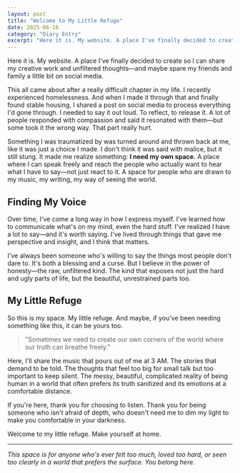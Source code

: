 ```yaml
---
layout: post
title: "Welcome to My Little Refuge"
date: 2025-06-16
category: "Diary Entry"
excerpt: "Here it is. My website. A place I've finally decided to create so I can share my creative work and unfiltered thoughts—and maybe spare my friends and family a little bit on social media."
---
```


Here it is. My website. A place I've finally decided to create so I can share my creative work and unfiltered thoughts—and maybe spare my friends and family a little bit on social media.

This all came about after a really difficult chapter in my life. I recently experienced homelessness. And when I made it through that and finally found stable housing, I shared a post on social media to process everything I'd gone through. I needed to say it out loud. To reflect, to release it. A lot of people responded with compassion and said it resonated with them—but some took it the wrong way. That part really hurt.

Something I was traumatized by was turned around and thrown back at me, like it was just a choice I made. I don't think it was said with malice, but it still stung. It made me realize something: **I need my own space.** A place where I can speak freely and reach the people who actually want to hear what I have to say—not just react to it. A space for people who are drawn to my music, my writing, my way of seeing the world.

## Finding My Voice

Over time, I've come a long way in how I express myself. I've learned how to communicate what's on my mind, even the hard stuff. I've realized I have a lot to say—and it's worth saying. I've lived through things that gave me perspective and insight, and I think that matters.

I've always been someone who's willing to say the things most people don't dare to. It's both a blessing and a curse. But I believe in the power of honesty—the raw, unfiltered kind. The kind that exposes not just the hard and ugly parts of life, but the beautiful, unrestrained parts too.

## My Little Refuge

So this is my space. My little refuge. And maybe, if you've been needing something like this, it can be yours too.

> "Sometimes we need to create our own corners of the world where our truth can breathe freely."

Here, I'll share the music that pours out of me at 3 AM. The stories that demand to be told. The thoughts that feel too big for small talk but too important to keep silent. The messy, beautiful, complicated reality of being human in a world that often prefers its truth sanitized and its emotions at a comfortable distance.

If you're here, thank you for choosing to listen. Thank you for being someone who isn't afraid of depth, who doesn't need me to dim my light to make you comfortable in your darkness.

Welcome to my little refuge. Make yourself at home.

---

*This space is for anyone who's ever felt too much, loved too hard, or seen too clearly in a world that prefers the surface. You belong here.*
